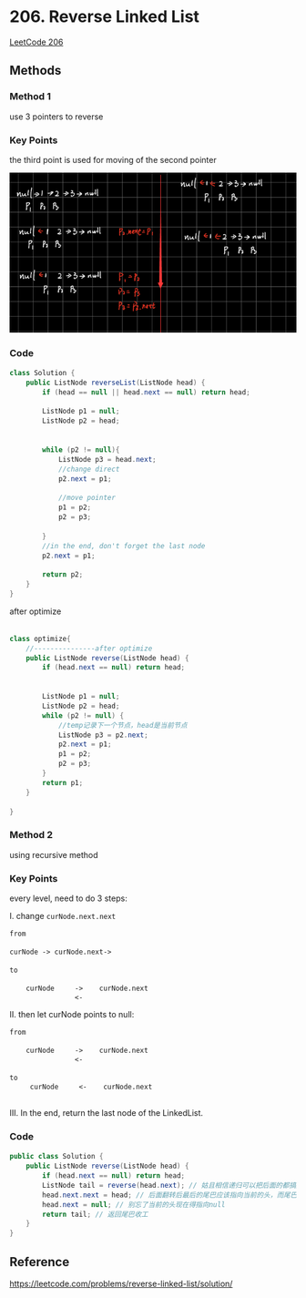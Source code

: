 # 206. Reverse Linked List

[LeetCode 206](https://leetcode.com/problems/reverse-linked-list/)


## Methods

### Method 1
use 3 pointers to reverse

### Key Points
the third point is used for moving of the second pointer 

![](../../Image/Reverse_Linked_List.png)
### Code
```java
class Solution {
    public ListNode reverseList(ListNode head) {
        if (head == null || head.next == null) return head; 
        
        ListNode p1 = null; 
        ListNode p2 = head;
        
        
        while (p2 != null){
            ListNode p3 = head.next;
            //change direct 
            p2.next = p1; 
            
            //move pointer 
            p1 = p2; 
            p2 = p3;
             
        }
        //in the end, don't forget the last node 
        p2.next = p1; 
        
        return p2;
    }
}
```
after optimize 
```java

class optimize{
    //---------------after optimize
    public ListNode reverse(ListNode head) {
        if (head.next == null) return head; 
        
        
        ListNode p1 = null;
        ListNode p2 = head;
        while (p2 != null) {
            //temp记录下一个节点，head是当前节点
            ListNode p3 = p2.next;
            p2.next = p1;
            p1 = p2;
            p2 = p3;
        }
        return p1;
    }

}

```
### Method 2
using recursive method

### Key Points
every level, need to do 3 steps:


I. change `curNode.next.next`


```
from 

curNode -> curNode.next->

to
 
    curNode     ->    curNode.next
                <-
```

II. then let curNode points to null:
  ```
  from
   
      curNode     ->    curNode.next
                  <-

  to 
       curNode     <-    curNode.next
                   

  ```  
III. In the end, return the last node of the LinkedList.

### Code
```java
public class Solution {
    public ListNode reverse(ListNode head) {
        if (head.next == null) return head;
        ListNode tail = reverse(head.next); // 姑且相信递归可以把后面的都搞定，并且找到最后那个节点
        head.next.next = head; // 后面翻转后最后的尾巴应该指向当前的头，而尾巴不就正是原来的next嘛。。。
        head.next = null; // 别忘了当前的头现在得指向null
        return tail; // 返回尾巴收工
    }
}
```


## Reference
https://leetcode.com/problems/reverse-linked-list/solution/